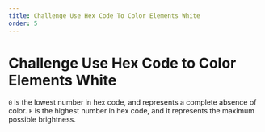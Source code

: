 ```yaml
---
title: Challenge Use Hex Code To Color Elements White
order: 5
---
```

# Challenge Use Hex Code to Color Elements White

`0` is the lowest number in hex code, and represents a complete absence of color. `F` is the highest number in hex code, and it represents the maximum possible brightness.
